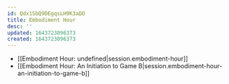 ```yaml
---
id: Qdx1SbQ9DEgqsLH9K3aDO
title: Embodiment Hour
desc: ''
updated: 1643723096373
created: 1643723096373
---
```


- [[Embodiment Hour: undefined|session.embodiment-hour]]
- [[Embodiment Hour:  An Initiation to Game B|session.embodiment-hour-an-initiation-to-game-b]]
